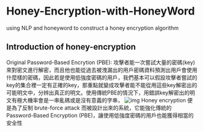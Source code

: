 # Honey-Encryption-with-HoneyWord
using NLP and honeyword to construct a honey encryption algorithm

## Introduction of honey-encryption
Original Password-Based Encrytion (PBE):
  攻擊者能一次嘗試大量的密碼(key)來對密文進行解密，而且他也能從過去被洩漏出的用戶密碼資料預測出用戶會使用什麼樣的密碼，因此若是使用低強度密碼的用戶，我們基本可以假設攻擊者嘗試的key的集合裡一定有正確的key，那重點就變成攻擊者能不能從用這些key解密出的可能明文中，分辨出真正的明文。使用傳統PBE的情況下，用錯誤key解密出的明文有極大機率會是一串亂碼或是沒有意義的字串，
  ![img](https://www.researchgate.net/profile/Oludare-Omolara/publication/329999109/figure/fig1/AS:709414373826561@1546148975326/An-illustration-of-the-setting-of-the-conventional-encryption-scheme-in-a-brute-force.ppm)
Honey encryption 便是為了反制 brute-force attack 而被設計出來的系統，它能強化傳統的 Password-Based Encryption (PBE)，讓使用低強度密碼的用戶也能獲得相當的安全性
